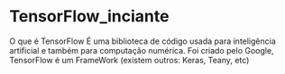 # TensorFlow_inciante

O que é TensorFlow É uma biblioteca de código usada para inteligência artificial e também para computação numérica. 
Foi criado pelo Google, TensorFlow é um FrameWork (existem outros: Keras, Teany, etc)
